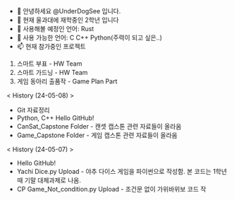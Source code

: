 - 👋 안녕하세요 @UnderDogSee 입니다.
- 👀 현재 울과대에 재학중인 2학년 입니다
- 🌱 사용해볼 예정인 언어: Rust
- 💞️ 사용 가능한 언어: C C++ Python(주력이 되고 싶은..)
- 📫 현재 참가중인 프로젝트
1. 스마트 부표 - HW Team
2. 스마트 가드닝 - HW Team
3. 게임 동아리 출품작 - Game Plan Part

< History (24-05-08) >
- Git 자료정리
- Python, C++ Hello GitHub!
- CanSat_Capstone Folder - 캔셋 캡스톤 관련 자료들이 올라옴
- Game_Capstone Folder - 게임 캡스톤 관련 자료들이 올라옴

< History (24-05-07) >
- Hello GitHub!
- Yachi Dice.py Upload - 야추 다이스 게임을 파이썬으로 작성함. 본 코드는 1학년 때 기말 대체과제로 나옴.
- CP Game_Not_condition.py Upload - 조건문 없이 가위바위보 코드 작
